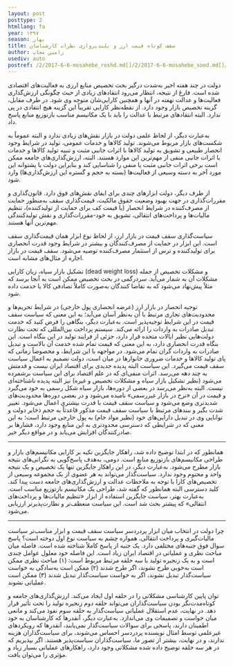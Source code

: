 ```yaml
---
layout: post
posttype: 2
htmllang: fa
year: ۱۳۹۷
season: بهار
title: سقف کوتاه قیمت‌ ارز و بلندپروازی نظرات کارشناسان 
author: رامین مجاب
usediv: auto
postref: /2/2017-6-6-mosahebe_roshd.md[]/2/2017-6-6-mosahebe_sood.md[]/2/2016-9-1-naghd_mamo_markaz.md[]/2/2016-5-21-roshdtolid.md[]/2/2017-8-15-ba_rantjooha_chekonim.md[]/2/2020-2-4-zire_khat.md[]/2/2018-5-26-roshd_3sal.md[]/2/2017-8-1-seif3rah.md[]/2/2019-6-9-tashihe_khata.md[]/2/2017-2-26-nerkhsood_jazabiat.md
---
```


دولت در چند هفته اخیر به‌شدت درگیر بحث تخصیص منابع ارزی به فعالیت‌های اقتصادی شده است. فارغ از نتیجه، انتظار می‌رود انتقادهای زیادی از حیث چگونگی ارزش‌گذاری فعالیت‌ها و عدالت نهفته در آنها و همچنین کارایی‌شان متوجه وی شود. در طرف مقابل، گزینه تخصیص بازار وجود دارد. از نقطه‌نظر کارایی تقریباً این گزینه هیچ انتقادی در پی ندارد. البته انتقادهای مرتبط با عدالت را باید با یک مکانیسم مناسب بازتوزیع منابع پاسخ داد.

به‌عبارت دیگر، از لحاظ علمی دولت در بازار نقش‌های زیادی ندارد و البته عموماً به شکست‌های بازار مربوط می‌شوند. تولید کالاها و خدمات عمومی، تولید در شرایط وجود انحصار طبیعی و تشویق به تولید کالاها با اثرات جانبی مثبت و تنبیه تولید کالاها و خدمات با اثرات جانبی منفی از مهم‌ترین این موارد هستند. البته، ارزش‌گذاری‌های جامعه ممکن است برخی اثرات جانبی مثبت یا منفی را شناسایی کند و بنابراین دولت با پشتوانه این مورد آخر به دسته وسیعی از فعالیت‌ها (بسته به حجم و گستره این ارزش‌گذاری‌ها) وارد شود. 

از طرف دیگر، دولت ابزارهای چندی برای ایفای نقش‌های فوق دارد. قانون‌گذاری و مقررات‌گذاری در جهت بهبود وضعیت حقوق مالکیت، قیمت‌گذاری سقف به‌منظور حمایت از مصرف‌کننده در شرایط انحصار (یا قیمت کف برای حمایت از تولیدکننده)، تنظیم مالیات‌ها و پرداخت‌های انتقالی، تشویق به خود-مقررات‌گذاری و نقش تولیدکنندگی مهم‌ترین آنها هستند. 

سیاست‌گذاری سقف قیمت در بازار ارز، از لحاظ نوع ابزار همان قیمت‌گذاری سقف است. این ابزار در حمایت از مصرف‌کنندگان و بیشتر در شرایط وجود قدرت انحصاری برای تولیدکننده و ترس از استثمار مصرف‌کننده توصیه می‌شود. سقف قیمت در بازار اجاره از مثال‌های مشابه است.

تشکیل بازار سیاه، زیان کارایی (dead weight loss) و مشکلات تخصیص از جمله مشکلات آن به شمار می‌آید. سردرگمی در بحث تخصیص ممکن است به آنجا برسد که مثلاً پیش‌نهاد می‌شود که به تقاضا کنندگان به‌صورت کاملاً تصادفی کالا یا خدمت داده شود.

توجیه انحصار در بازار ارز (عرضه انحصاری پول خارجی) در شرایط تحریم‌ها و محدودیت‌های تجاری مرتبط با آن به‌نظر آسان می‌آید؛ به این معنی که سیاست سقف قیمت در این شرایط توجیه‌پذیر است. 
به‌عبارت دیگر، بنگاهی را فرض کنید که خدمت تبدیل صادرات به واردات را ارائه می‌کند. سیستم پرداخت بین‌المللی که تحت نظارت دولت‌هایی نظیر ایالات متحده قرار دارد، جزئی از فرایند تولید در این بنگاه است. این بنگاه‌ قدرت انحصاری دارد، به این معنی که قیمت تمام شده خدمت آن بالاست و تبدیل صادرات به واردات گران تمام می‌شود. در مواجهه با این شرایط،‌ و مخصوصاً زمانی که پای تولید کالاها و خدمات ضروری خانوارها در میان است، دولت تصمیم به اعمال سیاست سقف قیمت می‌گیرد.
این سیاست البته پدیده جدیدی برای اقتصاد ایران نیست و قدمتش به چند دهه می‌رسد. اثرات منفی‌ای که در علم اقتصاد برای این سیاست برشمرده می‌شود (نظیر تشکیل بازار سیاه و مشکلات تخصیص و غیره) نیز البته پدیده ناشناخته‌ای نیست. البته به‌نظر می‌رسد در بعضی از دوره‌ها، بازار سیاه شکل رسمی به خود می‌گیرد و قیمت در آن «نرخ در بازار غیررسمی» نامیده می‌شود و در بعضی دوره‌ها محدودیت‌های شدیدتری وضع می‌شود و سیاست سقف قیمت با قدرت بیشتری اعمال می‌شود.
تغییر شدت بگیر و ببندهای مرتبط با سیاست سقف قیمت مذکور قاعدتاً به حجم ذخایر دولت و توانایی وی در تبدیل دارایی‌های خود (نظیر مواد خام) به پول خارجی مرتبط است؛ به این معنی که در شرایطی که دسترسی محدودتری به این منابع وجود دارد، فشارها بر صادرکنندگان افزایش می‌یابد و در مواقع دیگر خیر.

---

همانطور که در ابتدا توضیح داده شد، راهکار جایگزین تکیه بر کارایی مکانیسم‌های بازار و طراحی مکانیسم‌های بازتوزیع منابع است. دومی، به‌هدف پاسخ‌گویی به نگرانی‌های نتیجه بازار مطرح می‌شود. به‌عبارت دیگر،‌ در این راهکار جایگزین تنها یک تخصیص و یک نتیجه واحد و محتوم وجود ندارد. سیاست‌گذار می‌تواند به هر عضوی از یک مجموعه وسیعی از تخصیص‌های کارا با توجه به ملاحظات عدالت و ارزش‌گذاری‌های جامعه دست پیدا کند. کلید دسترسی البته همانطور که گفته شد، طراحی یک مکانیسم بازتوزیع مناسب است.
به‌عبارت بهتر، سیاست جایگزین استفاده از ابزار «تنظیم مالیات‌ها و پرداخت‌های انتقالی» که پیشتر بحث شد است. این سیاست منعطف‌تر و نظارت‌پذیرتر ارزیابی می‌شود.

---

چرا دولت در انتخاب میان ابزار پردردسر سیاست سقف قیمت و ابزار مناسب‌تر سیاست مالیات‌گیری و پرداخت انتقالی، همواره چشم به سیاست نوع اول دوخته است؟ 
پاسخ سوال فوق جنبه‌های مختلفی دارد. یک جنبه از پاسخ کاملاً شناخته شده است. فاصله میان مباحث نظری و عملیاتی در اقتصاد ایران زیاد است. این فاصله خود معلول عوامل چندی است و به یک زنجیره تولید با سه حلقه مرتبط مربوط است: (۱) مباحث نظری ممکن است به‌خوبی طرح نشوند، اگر طرح شدند (۲) ممکن است به‌سادگی به خواست سیاست‌گذار تبدیل نشوند، اگر به خواست سیاست‌گذار تبدیل شدند (۳) ممکن است عملیاتی نشوند. 

توان پایین کارشناسی مشکلاتی را در حلقه اول ایجاد می‌کند. ارزش‌گذاری‌های جامعه و کوتاه‌مدت‌نگر بودن سیاست‌گذاران می‌تواند حلقه دوم زنجیره تولید را تحت تأثیر قرار دهد. در نهایت، عدم استقلال عملیاتی سیاست‌گذار به حلقه سوم نفوذ می‌کند و مانعی میان خواست و تصمیمات وی می‌اندازد. به‌عبارت دیگر،‌ آنقدرها که کارشناسان به خود اطمینان دارند، پاسخی برای سوالات سیاست‌گذار نمی‌یابند، آنقدرها که رویکردهای غیرعلمی توسط امثال نویسنده پردردسر احساس می‌شوند، برای سیاست‌گذاران هزینه ندارند، و در نهایت، بیشتر از تصور ما، سیاست‌گذاران سیاست‌پذیر هستند. 
اگر بپذیریم که در هر سه حلقه توضیح داده شده مشکلاتی وجود دارد، راهکارهای عملیاتی بسیار زیاد و مؤثری را می‌توان یافت. 